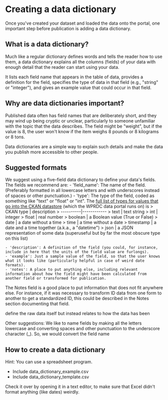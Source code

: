 # Creating a data dictionary

Once you've created your dataset and loaded the data onto the portal, one important step before publication is adding a data dictionary.

## What is a data dictionary?

Much like a regular dictionary defines words and tells the reader how to use them, a data dictionary explains all the columns (fields) of your data with enough detail that the reader can start using your data.

It lists each field name that appears in the table of data, provides a definition for the field, specifies the type of data in that field (e.g., "string" or "integer"), and gives an example value that could occur in that field.

## Why are data dictionaries important?

Published data often has field names that are deliberately short, and they may wind up being cryptic or unclear, particularly to someone unfamiliar with the topic that the data describes. The field might be "weight", but if the value is 8, the user won't know if the item weighs 8 pounds or 8 kilograms or 8 tons.

Data dictionaries are a simple way to explain such details and make the data you publish more accessible to other people. 

## Suggested formats

We suggest using a five-field data dictionary to define your data's fields.
The fields we recommend are:
    - 'field_name': The name of the field. (Preferably formatted in all lowercase letters and with underscores instead of spaces or other punctuation.)
    - 'type': The type of the field, coded as something like "text" or "float" or "int". The [full list of types for values that go into the CKAN datastore](http://docs.ckan.org/en/latest/maintaining/datastore.html#field-types) (which the WPRDC data portal runs on) is
    > CKAN type | description
    > ----------|------------
    > text | text string
    > int | integer
    > float | real number
    > boolean | a Boolean value (True or False)
    > date | a date without a time
    > time | a time without a date
    > timestamp | a date and a time together (a.k.a., a "datetime")
    > json | a JSON representation of some data (superuseful but by far the most obscure type on this list) 
    
    
    - 'description': A definition of the field (you could, for instance, include in here that the units of the field value are furlongs).
    - 'example': Just a sample value of the field, so that the user knows what it looks like (particularly helpful in case of weird date formats).
    - 'notes': A place to put anything else, including relevant information about how the field might have been calculated from another field or transformed for publication.



The Notes field is a good place to put information that does not fit anywhere else. For instance, if it was necessary to transform ID data from one form to another to get a standardized ID, this could be described in the Notes section documenting that field.

define the raw data itself but instead relates to how the data has been

Other suggestions: We like to name fields by making all the letters lowercase and converting spaces and other punctuation to the underscore character \(\_\). So, we would convert the field name 

## How to create a data dictionary
Hint: You can use a spreadsheet program.

- Include data_dictionary_example.csv
- Include data_dictionary_template.csv

Check it over by opening it in a text editor, to make sure that Excel didn't format anything (like dates) weirdly.

